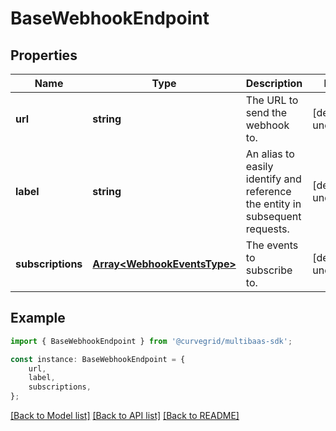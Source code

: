 # BaseWebhookEndpoint


## Properties

Name | Type | Description | Notes
------------ | ------------- | ------------- | -------------
**url** | **string** | The URL to send the webhook to. | [default to undefined]
**label** | **string** | An alias to easily identify and reference the entity in subsequent requests. | [default to undefined]
**subscriptions** | [**Array&lt;WebhookEventsType&gt;**](WebhookEventsType.md) | The events to subscribe to. | [default to undefined]

## Example

```typescript
import { BaseWebhookEndpoint } from '@curvegrid/multibaas-sdk';

const instance: BaseWebhookEndpoint = {
    url,
    label,
    subscriptions,
};
```

[[Back to Model list]](../README.md#documentation-for-models) [[Back to API list]](../README.md#documentation-for-api-endpoints) [[Back to README]](../README.md)
